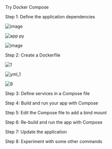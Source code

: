 Try Docker Compose

Step 1: Define the application dependencies

![image](https://github.com/Afifa9/tekn-cloud-computing/assets/114986359/9a6050cd-a2d9-43f7-9b25-b97542f78780)

![app py](https://github.com/Afifa9/tekn-cloud-computing/assets/114986359/c827d178-dae3-4a35-9003-7d61aae17ec6)

![image](https://github.com/Afifa9/tekn-cloud-computing/assets/114986359/4d974b45-a037-42dc-9151-8b4eae092011)

Step 2: Create a Dockerfile

![1](https://github.com/Afifa9/tekn-cloud-computing/assets/114986359/a33f43ae-3224-49c3-9f3f-4279287e8f31)

![yml_1](https://github.com/Afifa9/tekn-cloud-computing/assets/114986359/99b13ce3-10d9-422e-b76f-3043c1d311d1)

![8](https://github.com/Afifa9/tekn-cloud-computing/assets/114986359/fd78f31c-acbc-498f-b4e8-eb1742b6f434)


Step 3: Define services in a Compose file

Step 4: Build and run your app with Compose

Step 5: Edit the Compose file to add a bind mount

Step 6: Re-build and run the app with Compose

Step 7: Update the application

Step 8: Experiment with some other commands
